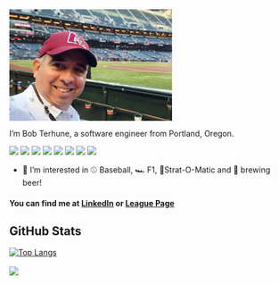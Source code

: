 

<img align="center" src="https://github.com/bobterhune3/bobterhune3/blob/main/20210525_183228.jpg" height="200">

I’m Bob Terhune, a software engineer from Portland, Oregon.

![](https://img.shields.io/badge/OS-Windows-informational?logo=Windows&logoColor=white&color=#0078D6)
![](https://img.shields.io/badge/OS-Linux-informational?style=flat&logo=Linux&logoColor=white&color=#FCC624)
![](https://img.shields.io/badge/Code-Java-informational?style=flat&logo=Java&logoColor=white&color=#007396)
![](https://img.shields.io/badge/Code-CSharp-informational?style=flat&logo=CSharp&logoColor=white&color=#239120)
![](https://img.shields.io/badge/Tools-SQL-informational?style=flat&logo=Linux&logoColor=white&color=#CC2927)
![](https://img.shields.io/badge/Tools-Kubernetes-informational?style=flat&logo=kubernetes&logoColor=white&color=#2bbc8a)
![](https://img.shields.io/badge/Tools-ActiveMQ-informational?style=flat&logo=activemq&logoColor=white&color=#2bbc8a)
![](https://img.shields.io/badge/Cloud-Amazon_AWS-informational?style=flat&logo=amazonaws&logoColor=white&color=#2bbc8a)


- 👀 I’m interested in ⚾ Baseball, 🏎️ F1, 🎲Strat-O-Matic and 🍺 brewing beer!
#### You can find me at [LinkedIn](https://www.linkedin.com/in/bob-terhune-910a9311) or [League Page](http://bobterhune.com/baseball/2020/)

## GitHub Stats
[![Top Langs](https://github-readme-stats.vercel.app/api/top-langs/?username=bobterhune3&layout=compact)](https://github.com/anuraghazra/github-readme-stats)

<img align="center" src="https://github-readme-stats.vercel.app/api?username=bobterhune3&theme=light" />
